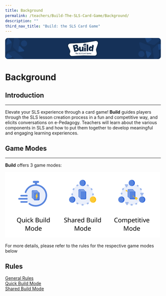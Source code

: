 ```yaml
---
title: Background
permalink: /teachers/Build-The-SLS-Card-Game/Background/
description: ""
third_nav_title: "Build: the SLS Card Game"
---
```



![](/images/Media/SLS%20Build%20(Category)/banner2.png)
# Background

Introduction
------------

---

 Elevate your SLS experience through a card game! **Build** guides players through the SLS lesson creation process in a fun and competitive way, and elicits conversations on e-Pedagogy. Teachers will learn about the various components in SLS and how to put them together to develop meaningful and engaging learning experiences.

Game Modes
----------

---

**Build** offers 3 game modes:

![](/images/Media/SLS%20Build%20(Category)/3%20game%20modes.png)

 For more details, please refer to the rules for the respective game modes below
 
 ## Rules
[General Rules](/teachers/Build-The-SLS-Card-Game/generalrules/)
<br>[Quick Build Mode](/teachers/Build-The-SLS-Card-Game/quickbuild/)
<br>[Shared Build Mode](/teachers/Build-The-SLS-Card-Game/sharedbuild/)